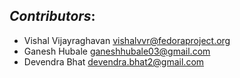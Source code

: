 ## *Contributors*:
- Vishal Vijayraghavan <vishalvvr@fedoraproject.org>
- Ganesh Hubale <ganeshhubale03@gmail.com>
- Devendra Bhat <devendra.bhat2@gmail.com>

